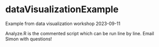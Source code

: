 # dataVisualizationExample
Example from data visualization workshop 2023-09-11

Analyze.R is the commented script which can be run line by line. Email Simon with questions!
